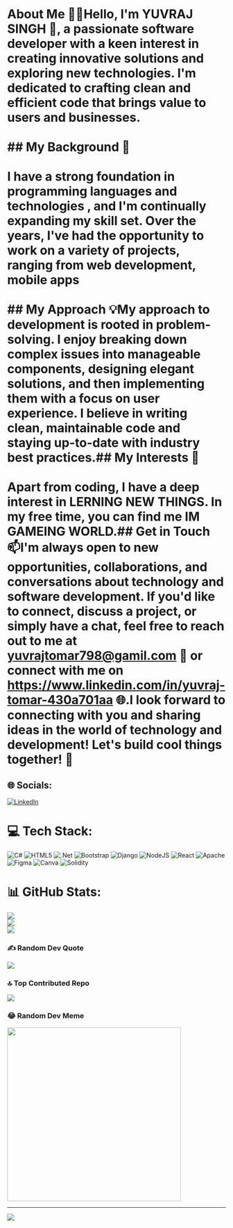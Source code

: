 # About Me 👨‍💻Hello, I'm YUVRAJ SINGH 👋, a passionate software developer with a keen interest in creating innovative solutions and exploring new technologies. I'm dedicated to crafting clean and efficient code that brings value to users and businesses.<br><br>## My Background 🚀<br><br>I have a strong foundation in  programming languages and technologies , and I'm continually expanding my skill set. Over the years, I've had the opportunity to work on a variety of projects, ranging from web development, mobile apps<br><br>## My Approach 💡My approach to development is rooted in problem-solving. I enjoy breaking down complex issues into manageable components, designing elegant solutions, and then implementing them with a focus on user experience. I believe in writing clean, maintainable code and staying up-to-date with industry best practices.## My Interests 🌟<br><br>Apart from coding, I have a deep interest in LERNING NEW THINGS. In my free time, you can find me IM GAMEING WORLD.## Get in Touch 📫I'm always open to new opportunities, collaborations, and conversations about technology and software development. If you'd like to connect, discuss a project, or simply have a chat, feel free to reach out to me at yuvrajtomar798@gamil.com 📧 or connect with me on https://www.linkedin.com/in/yuvraj-tomar-430a701aa 🌐.I look forward to connecting with you and sharing ideas in the world of technology and development! Let's build cool things together! 🚀


## 🌐 Socials:
[![LinkedIn](https://img.shields.io/badge/LinkedIn-%230077B5.svg?logo=linkedin&logoColor=white)](https://linkedin.com/in/https://www.linkedin.com/in/yuvraj-tomar-430a701aa) 

# 💻 Tech Stack:
![C#](https://img.shields.io/badge/c%23-%23239120.svg?style=for-the-badge&logo=c-sharp&logoColor=white) ![HTML5](https://img.shields.io/badge/html5-%23E34F26.svg?style=for-the-badge&logo=html5&logoColor=white) ![.Net](https://img.shields.io/badge/.NET-5C2D91?style=for-the-badge&logo=.net&logoColor=white) ![Bootstrap](https://img.shields.io/badge/bootstrap-%238511FA.svg?style=for-the-badge&logo=bootstrap&logoColor=white) ![Django](https://img.shields.io/badge/django-%23092E20.svg?style=for-the-badge&logo=django&logoColor=white) ![NodeJS](https://img.shields.io/badge/node.js-6DA55F?style=for-the-badge&logo=node.js&logoColor=white) ![React](https://img.shields.io/badge/react-%2320232a.svg?style=for-the-badge&logo=react&logoColor=%2361DAFB) ![Apache](https://img.shields.io/badge/apache-%23D42029.svg?style=for-the-badge&logo=apache&logoColor=white) ![Figma](https://img.shields.io/badge/figma-%23F24E1E.svg?style=for-the-badge&logo=figma&logoColor=white) ![Canva](https://img.shields.io/badge/Canva-%2300C4CC.svg?style=for-the-badge&logo=Canva&logoColor=white) ![Solidity](https://img.shields.io/badge/Solidity-%23363636.svg?style=for-the-badge&logo=solidity&logoColor=white)
# 📊 GitHub Stats:
![](https://github-readme-stats.vercel.app/api?username=yuvi007&theme=blue-green&hide_border=false&include_all_commits=true&count_private=true)<br/>
![](https://github-readme-streak-stats.herokuapp.com/?user=yuvi007&theme=blue-green&hide_border=false)<br/>
![](https://github-readme-stats.vercel.app/api/top-langs/?username=yuvi007&theme=blue-green&hide_border=false&include_all_commits=true&count_private=true&layout=compact)

### ✍️ Random Dev Quote
![](https://quotes-github-readme.vercel.app/api?type=horizontal&theme=tokyonight)

### 🔝 Top Contributed Repo
![](https://github-contributor-stats.vercel.app/api?username=yuvi007&limit=5&theme=dark&combine_all_yearly_contributions=true)

### 😂 Random Dev Meme
<img src='https://randommeme-five.vercel.app/' style="height: 400px;"/>

---
[![](https://visitcount.itsvg.in/api?id=yuvi007&icon=0&color=0)](https://visitcount.itsvg.in)

<!-- Proudly created with GPRM ( https://gprm.itsvg.in ) -->
